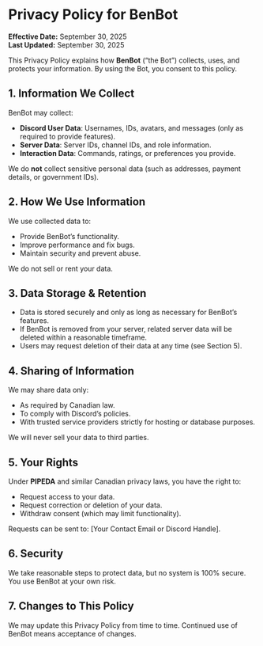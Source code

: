 # Privacy Policy for BenBot

**Effective Date:** September 30, 2025  
**Last Updated:** September 30, 2025

This Privacy Policy explains how **BenBot** (“the Bot”) collects, uses, and protects your information. By using the Bot, you consent to this policy.

## 1. Information We Collect
BenBot may collect:  
- **Discord User Data**: Usernames, IDs, avatars, and messages (only as required to provide features).  
- **Server Data**: Server IDs, channel IDs, and role information.  
- **Interaction Data**: Commands, ratings, or preferences you provide.  

We do **not** collect sensitive personal data (such as addresses, payment details, or government IDs).  

## 2. How We Use Information
We use collected data to:  
- Provide BenBot’s functionality.  
- Improve performance and fix bugs.  
- Maintain security and prevent abuse.  

We do not sell or rent your data.  

## 3. Data Storage & Retention
- Data is stored securely and only as long as necessary for BenBot’s features.  
- If BenBot is removed from your server, related server data will be deleted within a reasonable timeframe.  
- Users may request deletion of their data at any time (see Section 5).  

## 4. Sharing of Information
We may share data only:  
- As required by Canadian law.  
- To comply with Discord’s policies.  
- With trusted service providers strictly for hosting or database purposes.  

We will never sell your data to third parties.  

## 5. Your Rights
Under **PIPEDA** and similar Canadian privacy laws, you have the right to:  
- Request access to your data.  
- Request correction or deletion of your data.  
- Withdraw consent (which may limit functionality).  

Requests can be sent to: [Your Contact Email or Discord Handle].  

## 6. Security
We take reasonable steps to protect data, but no system is 100% secure. You use BenBot at your own risk.  

## 7. Changes to This Policy
We may update this Privacy Policy from time to time. Continued use of BenBot means acceptance of changes.
